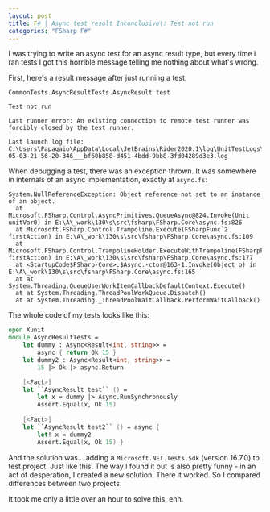 ```yaml
---
layout: post
title: F# | Async test result Inconclusive\: Test not run
categories: "FSharp F#"
---
```


I was trying to write an async test for an async result type, but every time i ran tests I got this horrible message telling me nothing about what's wrong.

First, here's a result message after just running a test:
```
CommonTests.AsyncResultTests.AsyncResult test

Test not run

Last runner error: An existing connection to remote test runner was forcibly closed by the test runner.

Last launch log file: C:\Users\Papagaio\AppData\Local\JetBrains\Rider2020.1\log\UnitTestLogs\Sessions\2020-05-03-21-56-20-346___bf60b858-d451-4bdd-9bb8-3fd04289d3e3.log
```

When debugging a test, there was an exception thrown. It was somewhere in internals of an async implementation, exactly at `async.fs`:
```
System.NullReferenceException: Object reference not set to an instance of an object.
  at Microsoft.FSharp.Control.AsyncPrimitives.QueueAsync@824.Invoke(Unit unitVar0) in E:\A\_work\130\s\src\fsharp\FSharp.Core\async.fs:826
  at Microsoft.FSharp.Control.Trampoline.Execute(FSharpFunc`2 firstAction) in E:\A\_work\130\s\src\fsharp\FSharp.Core\async.fs:109
  at Microsoft.FSharp.Control.TrampolineHolder.ExecuteWithTrampoline(FSharpFunc`2 firstAction) in E:\A\_work\130\s\src\fsharp\FSharp.Core\async.fs:177
  at <StartupCode$FSharp-Core>.$Async.-ctor@163-1.Invoke(Object o) in E:\A\_work\130\s\src\fsharp\FSharp.Core\async.fs:165
  at at System.Threading.QueueUserWorkItemCallbackDefaultContext.Execute()
  at at System.Threading.ThreadPoolWorkQueue.Dispatch()
  at at System.Threading._ThreadPoolWaitCallback.PerformWaitCallback()
```


The whole code of my tests looks like this:
```fsharp
open Xunit
module AsyncResultTests =
    let dummy : Async<Result<int, string>> =
        async { return Ok 15 }
    let dummy2 : Async<Result<int, string>> =
        15 |> Ok |> async.Return

    [<Fact>]
    let ``AsyncResult test`` () =
        let x = dummy |> Async.RunSynchronously
        Assert.Equal(x, Ok 15)
    
    [<Fact>]
    let ``AsyncResult test2`` () = async {
        let! x = dummy2
        Assert.Equal(x, Ok 15) }
```

And the solution was... adding a `Microsoft.NET.Tests.Sdk` (version 16.7.0) to test project. Just like this.
The way I found it out is also pretty funny - in an act of desperation, I created a new solution.
There it worked.
So I compared differences between two projects.

It took me only a little over an hour to solve this, ehh.